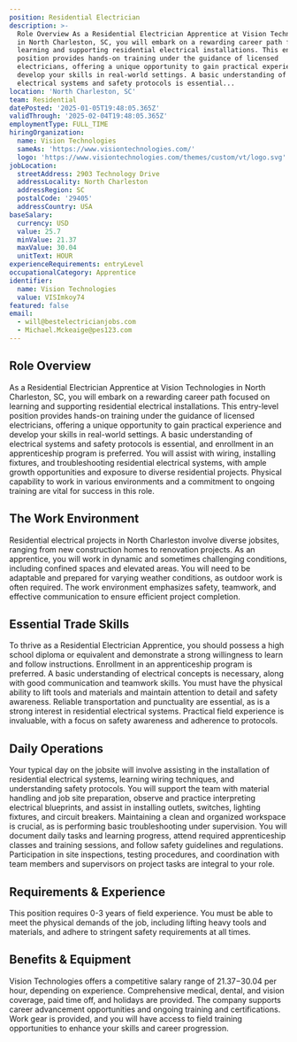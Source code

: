 ```yaml
---
position: Residential Electrician
description: >-
  Role Overview As a Residential Electrician Apprentice at Vision Technologies
  in North Charleston, SC, you will embark on a rewarding career path focused on
  learning and supporting residential electrical installations. This entry-level
  position provides hands-on training under the guidance of licensed
  electricians, offering a unique opportunity to gain practical experience and
  develop your skills in real-world settings. A basic understanding of
  electrical systems and safety protocols is essential...
location: 'North Charleston, SC'
team: Residential
datePosted: '2025-01-05T19:48:05.365Z'
validThrough: '2025-02-04T19:48:05.365Z'
employmentType: FULL_TIME
hiringOrganization:
  name: Vision Technologies
  sameAs: 'https://www.visiontechnologies.com/'
  logo: 'https://www.visiontechnologies.com/themes/custom/vt/logo.svg'
jobLocation:
  streetAddress: 2903 Technology Drive
  addressLocality: North Charleston
  addressRegion: SC
  postalCode: '29405'
  addressCountry: USA
baseSalary:
  currency: USD
  value: 25.7
  minValue: 21.37
  maxValue: 30.04
  unitText: HOUR
experienceRequirements: entryLevel
occupationalCategory: Apprentice
identifier:
  name: Vision Technologies
  value: VISImkoy74
featured: false
email:
  - will@bestelectricianjobs.com
  - Michael.Mckeaige@pes123.com
---
```




## Role Overview

As a Residential Electrician Apprentice at Vision Technologies in North Charleston, SC, you will embark on a rewarding career path focused on learning and supporting residential electrical installations. This entry-level position provides hands-on training under the guidance of licensed electricians, offering a unique opportunity to gain practical experience and develop your skills in real-world settings. A basic understanding of electrical systems and safety protocols is essential, and enrollment in an apprenticeship program is preferred. You will assist with wiring, installing fixtures, and troubleshooting residential electrical systems, with ample growth opportunities and exposure to diverse residential projects. Physical capability to work in various environments and a commitment to ongoing training are vital for success in this role.

## The Work Environment

Residential electrical projects in North Charleston involve diverse jobsites, ranging from new construction homes to renovation projects. As an apprentice, you will work in dynamic and sometimes challenging conditions, including confined spaces and elevated areas. You will need to be adaptable and prepared for varying weather conditions, as outdoor work is often required. The work environment emphasizes safety, teamwork, and effective communication to ensure efficient project completion.

## Essential Trade Skills

To thrive as a Residential Electrician Apprentice, you should possess a high school diploma or equivalent and demonstrate a strong willingness to learn and follow instructions. Enrollment in an apprenticeship program is preferred. A basic understanding of electrical concepts is necessary, along with good communication and teamwork skills. You must have the physical ability to lift tools and materials and maintain attention to detail and safety awareness. Reliable transportation and punctuality are essential, as is a strong interest in residential electrical systems. Practical field experience is invaluable, with a focus on safety awareness and adherence to protocols.

## Daily Operations

Your typical day on the jobsite will involve assisting in the installation of residential electrical systems, learning wiring techniques, and understanding safety protocols. You will support the team with material handling and job site preparation, observe and practice interpreting electrical blueprints, and assist in installing outlets, switches, lighting fixtures, and circuit breakers. Maintaining a clean and organized workspace is crucial, as is performing basic troubleshooting under supervision. You will document daily tasks and learning progress, attend required apprenticeship classes and training sessions, and follow safety guidelines and regulations. Participation in site inspections, testing procedures, and coordination with team members and supervisors on project tasks are integral to your role.

## Requirements & Experience

This position requires 0-3 years of field experience. You must be able to meet the physical demands of the job, including lifting heavy tools and materials, and adhere to stringent safety requirements at all times.

## Benefits & Equipment

Vision Technologies offers a competitive salary range of $21.37-$30.04 per hour, depending on experience. Comprehensive medical, dental, and vision coverage, paid time off, and holidays are provided. The company supports career advancement opportunities and ongoing training and certifications. Work gear is provided, and you will have access to field training opportunities to enhance your skills and career progression.
